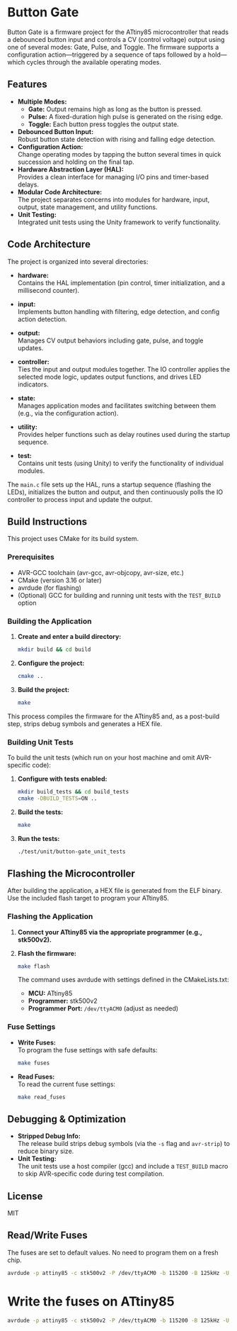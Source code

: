 # Button Gate

Button Gate is a firmware project for the ATtiny85 microcontroller that reads a debounced button input and controls a CV (control voltage) output using one of several modes: Gate, Pulse, and Toggle. The firmware supports a configuration action—triggered by a sequence of taps followed by a hold—which cycles through the available operating modes.

## Features

- **Multiple Modes:**  
  - **Gate:** Output remains high as long as the button is pressed.
  - **Pulse:** A fixed-duration high pulse is generated on the rising edge.
  - **Toggle:** Each button press toggles the output state.
- **Debounced Button Input:**  
  Robust button state detection with rising and falling edge detection.
- **Configuration Action:**  
  Change operating modes by tapping the button several times in quick succession and holding on the final tap.
- **Hardware Abstraction Layer (HAL):**  
  Provides a clean interface for managing I/O pins and timer-based delays.
- **Modular Code Architecture:**  
  The project separates concerns into modules for hardware, input, output, state management, and utility functions.
- **Unit Testing:**  
  Integrated unit tests using the Unity framework to verify functionality.

## Code Architecture

The project is organized into several directories:

- **hardware:**  
  Contains the HAL implementation (pin control, timer initialization, and a millisecond counter).

- **input:**  
  Implements button handling with filtering, edge detection, and config action detection.

- **output:**  
  Manages CV output behaviors including gate, pulse, and toggle updates.

- **controller:**  
  Ties the input and output modules together. The IO controller applies the selected mode logic, updates output functions, and drives LED indicators.

- **state:**  
  Manages application modes and facilitates switching between them (e.g., via the configuration action).

- **utility:**  
  Provides helper functions such as delay routines used during the startup sequence.

- **test:**  
  Contains unit tests (using Unity) to verify the functionality of individual modules.

The `main.c` file sets up the HAL, runs a startup sequence (flashing the LEDs), initializes the button and output, and then continuously polls the IO controller to process input and update the output.

## Build Instructions

This project uses CMake for its build system.

### Prerequisites

- AVR-GCC toolchain (avr-gcc, avr-objcopy, avr-size, etc.)
- CMake (version 3.16 or later)
- avrdude (for flashing)
- (Optional) GCC for building and running unit tests with the `TEST_BUILD` option

### Building the Application

1. **Create and enter a build directory:**
   ```bash
   mkdir build && cd build
   ```

2. **Configure the project:**
   ```bash
   cmake ..
   ```

3. **Build the project:**
   ```bash
   make
   ```

This process compiles the firmware for the ATtiny85 and, as a post-build step, strips debug symbols and generates a HEX file.

### Building Unit Tests

To build the unit tests (which run on your host machine and omit AVR-specific code):

1. **Configure with tests enabled:**
   ```bash
   mkdir build_tests && cd build_tests
   cmake -DBUILD_TESTS=ON ..
   ```

2. **Build the tests:**
   ```bash
   make
   ```

3. **Run the tests:**
   ```bash
   ./test/unit/button-gate_unit_tests
   ```

## Flashing the Microcontroller

After building the application, a HEX file is generated from the ELF binary. Use the included flash target to program your ATtiny85.

### Flashing the Application

1. **Connect your ATtiny85 via the appropriate programmer (e.g., stk500v2).**

2. **Flash the firmware:**
   ```bash
   make flash
   ```

   The command uses avrdude with settings defined in the CMakeLists.txt:
   - **MCU:** ATtiny85  
   - **Programmer:** stk500v2  
   - **Programmer Port:** `/dev/ttyACM0` (adjust as needed)

### Fuse Settings

- **Write Fuses:**  
  To program the fuse settings with safe defaults:
  ```bash
  make fuses
  ```

- **Read Fuses:**  
  To read the current fuse settings:
  ```bash
  make read_fuses
  ```

## Debugging & Optimization

- **Stripped Debug Info:**  
  The release build strips debug symbols (via the `-s` flag and `avr-strip`) to reduce binary size.
- **Unit Testing:**  
  The unit tests use a host compiler (gcc) and include a `TEST_BUILD` macro to skip AVR-specific code during test compilation.

## License

MIT

## Read/Write Fuses

The fuses are set to default values. No need to program them on a fresh chip.

```bash
avrdude -p attiny85 -c stk500v2 -P /dev/ttyACM0 -b 115200 -B 125kHz -U lfuse:r:-:h -U hfuse:r:-:h
```

# Write the fuses on ATtiny85
```bash
avrdude -p attiny85 -c stk500v2 -P /dev/ttyACM0 -b 115200 -B 125kHz -U lfuse:w:0x62:m -U hfuse:w:0xdf:m
```
